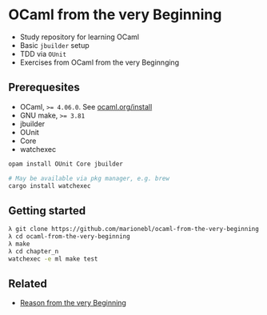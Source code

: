 # OCaml from the very Beginning

* Study repository for learning OCaml
* Basic `jbuilder` setup
* TDD via `OUnit`
* Exercises from OCaml from the very Beginnging

## Prerequesites

* OCaml, `>= 4.06.0`. See [ocaml.org/install](https://ocaml.org/docs/install.html)
* GNU make, `>= 3.81`
* jbuilder
* OUnit
* Core
* watchexec

```sh
opam install OUnit Core jbuilder

# May be available via pkg manager, e.g. brew
cargo install watchexec 
```

## Getting started

```sh
λ git clone https://github.com/marionebl/ocaml-from-the-very-beginning.git
λ cd ocaml-from-the-very-beginning
λ make
λ cd chapter_n
watchexec -e ml make test
```

## Related

* [Reason from the very Beginning](https://github.com/sinnerschrader/reason-from-the-very-beginning)